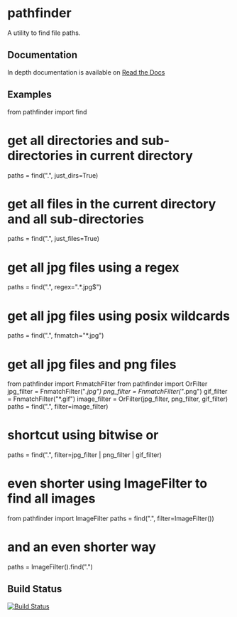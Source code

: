 # pathfinder

A utility to find file paths.

## Documentation

In depth documentation is available on [Read the Docs](https://pathfinder.readthedocs.org/en/latest/)

## Examples

from pathfinder import find

# get all directories and sub-directories in current directory
paths = find(".", just_dirs=True)

# get all files in the current directory and all sub-directories
paths = find(".", just_files=True)

# get all jpg files using a regex
paths = find(".", regex=".*\.jpg$")

# get all jpg files using posix wildcards
paths = find(".", fnmatch="*.jpg")

# get all jpg files and png files
from pathfinder import FnmatchFilter
from pathfinder import OrFilter
jpg_filter = FnmatchFilter("*.jpg")
png_filter = FnmatchFilter("*.png")
gif_filter = FnmatchFilter("*.gif")
image_filter = OrFilter(jpg_filter, png_filter, gif_filter)
paths = find(".", filter=image_filter)

# shortcut using bitwise or
paths = find(".", filter=jpg_filter | png_filter | gif_filter)

# even shorter using ImageFilter to find all images
from pathfinder import ImageFilter
paths = find(".", filter=ImageFilter())

# and an even shorter way
paths = ImageFilter().find(".")

## Build Status

[![Build Status](https://travis-ci.org/jkeyes/pathfinder.png?branch=pillow-dev)](https://travis-ci.org/jkeyes/pathfinder)